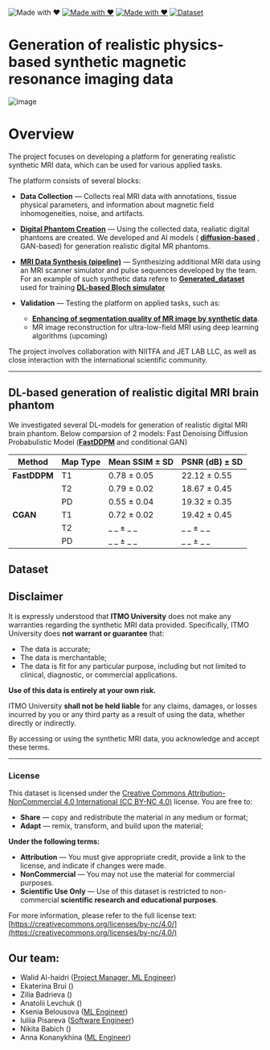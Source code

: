 ![Made with ❤️](https://img.shields.io/badge/AI%20-%E2%9D%A4-golden)
[![Made with ❤️](https://img.shields.io/badge/ITMO%20-%E2%9D%A4-red)](https://itmo.ru/)
[![Made with ❤️](https://img.shields.io/badge/Our%20group%20-%E2%9D%A4-blue)](https://physics.itmo.ru/en/research-group/5202)
[![Dataset](https://img.shields.io/badge/Data-Available-brightgreen.svg)](https://drive.google.com/file/d/1cIJ-pzP3Sd16GqXRqOqlJ0tyiZ0slTiW/view?usp=sharing)


# Generation of realistic physics-based synthetic magnetic resonance imaging data

![image](https://github.com/user-attachments/assets/84871bd0-548e-4f7b-8ee6-e6345b08c95b)

# Overview

The project focuses on developing a platform for generating realistic synthetic MRI data, which can be used for various applied tasks. 

The platform consists of several blocks: 

- **Data Collection** — Collects real MRI data with annotations, tissue physical parameters, and information about magnetic field inhomogeneities, noise, and artifacts.
  
- **[Digital Phantom Creation](https://github.com/MRI-algorithms-and-methods/Scientific-research-in-the-field-of-artificial-intelligence/tree/main/MRI_phantom)** — Using the collected data, realiatic digital phantoms are created. We developed  and AI models ( **[diffusion-based](https://github.com/MRI-algorithms-and-methods/Scientific-research-in-the-field-of-artificial-intelligence/tree/main/Fast-DDPM_for_phantoms)**  , GAN-based) for generation realistic digital MR phantoms.
  
- **[MRI Data Synthesis (pipeline)](https://github.com/MRI-algorithms-and-methods/Scientific-research-in-the-field-of-artificial-intelligence/tree/main/pipeline)** — Synthesizing additional MRI data using an MRI scanner simulator and pulse sequences developed by the team. For  an example of such synthetic data refere to **[Generated_dataset](https://github.com/MRI-algorithms-and-methods/Scientific-research-in-the-field-of-artificial-intelligence/tree/main/Generated_dataset)** used for training **[DL-based  Bloch simulator](https://github.com/MRI-algorithms-and-methods/Scientific-research-in-the-field-of-artificial-intelligence/tree/main/DL-based_Bloch_simulator)**
  
- **Validation** — Testing the platform on applied tasks, such as:
    - **[Enhancing of segmentation quality of  MR image by synthetic data](https://github.com/MRI-algorithms-and-methods/Scientific-research-in-the-field-of-artificial-intelligence/tree/main/brain_segmentation_lib)**.
    -  MR image reconstruction for ultra-low-field MRI using deep learning algorithms (upcoming)

The project involves collaboration with NIITFA and JET LAB LLC, as well as close interaction with the international scientific community.

-----


## DL-based generation of realistic digital MRI brain phantom 
We investigated several DL-models for generation of realistic digital MRI brain phantom. Below comparsion of 2 models:
Fast Denoising Diffusion Probabulistic Model (**[FastDDPM](https://github.com/MRI-algorithms-and-methods/Scientific-research-in-the-field-of-artificial-intelligence/tree/main/Fast-DDPM_for_phantoms)** and conditional GAN)

| Method      | Map Type | Mean SSIM ± SD       | PSNR (dB) ± SD          |
|-------------|----------|-----------------------|------------------------|
| **FastDDPM**| T1       | 0.78 ± 0.05           | 22.12 ± 0.55           |
|             | T2       | 0.79 ± 0.02           | 18.67 ± 0.45           |
|             | PD       | 0.55 ± 0.04           | 19.32 ± 0.35           |
|   **CGAN**  | T1       | 0.72 ± 0.02           | 19.42 ± 0.45           |
|             | T2       | _ _ ±  _ _            | _ _ ±  _ _             |
|             | PD       | _ _ ±  _ _            | _ _ ±  _ _             |

## Dataset

## Disclaimer

It is expressly understood that **ITMO University** does not make any warranties regarding the synthetic MRI data provided. Specifically, ITMO University does **not warrant or guarantee** that:

- The data is accurate;
- The data is merchantable;
- The data is fit for any particular purpose, including but not limited to clinical, diagnostic, or commercial applications.

**Use of this data is entirely at your own risk.**

ITMO University **shall not be held liable** for any claims, damages, or losses incurred by you or any third party as a result of using the data, whether directly or indirectly.

By accessing or using the synthetic MRI data, you acknowledge and accept these terms.

---

### License

This dataset is licensed under the [Creative Commons Attribution-NonCommercial 4.0 International (CC BY-NC 4.0)](https://creativecommons.org/licenses/by-nc/4.0/) license. You are free to:

- **Share** — copy and redistribute the material in any medium or format;
- **Adapt** — remix, transform, and build upon the material;

**Under the following terms:**

- **Attribution** — You must give appropriate credit, provide a link to the license, and indicate if changes were made.
- **NonCommercial** — You may not use the material for commercial purposes.
- **Scientific Use Only** — Use of this dataset is restricted to non-commercial **scientific research and educational purposes**.

For more information, please refer to the full license text: [https://creativecommons.org/licenses/by-nc/4.0/](https://creativecommons.org/licenses/by-nc/4.0/)


## Our team:
- Walid Al-haidri ([Project Manager, ML Engineer]())
- Ekaterina Brui ([]())
- Zilia Badrieva ([]())
- Anatolii Levchuk ([](https://github.com/LeTond))
- Ksenia Belousova ([ML Engineer](https://github.com/Kseniyabel))
- Iuliia Pisareva ([Software Engineer](https://github.com/zi2p))
- Nikita Babich ([](https://github.com/spacexerq))
- Anna Konanykhina ([ML Engineer]())

